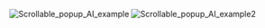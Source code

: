 ![Scrollable_popup_AI_example](https://github.com/user-attachments/assets/3db0d51b-b598-42ab-9bb7-567a8e18d646) ![Scrollable_popup_AI_example2](https://github.com/user-attachments/assets/ab06d998-413f-4e58-bcce-36ea7093a1d8) 

